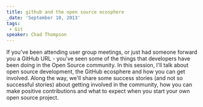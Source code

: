 ```yaml
---
title: github and the open source ecosphere
_date: 'September 10, 2013'
tags:
 - Git
speaker: Chad Thompson
---
```


If you've been attending user group meetings, or just had someone forward you a
GitHub URL - you've seen some of the things that developers have been doing in
the Open Source community. In this session, I'll talk about open source
development, the GitHub ecosphere and how you can get involved. Along the way,
we'll share some success stories (and not so successful stories) about getting
involved in the community, how you can make positive contributions and what to
expect when you start your own open source project.
